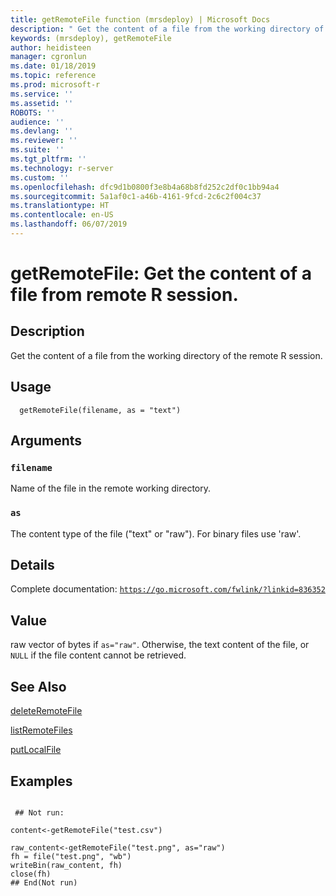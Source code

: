 ```yaml
---
title: getRemoteFile function (mrsdeploy) | Microsoft Docs
description: " Get the content of a file from the working directory of the remote R session. "
keywords: (mrsdeploy), getRemoteFile
author: heidisteen
manager: cgronlun
ms.date: 01/18/2019
ms.topic: reference
ms.prod: microsoft-r
ms.service: ''
ms.assetid: ''
ROBOTS: ''
audience: ''
ms.devlang: ''
ms.reviewer: ''
ms.suite: ''
ms.tgt_pltfrm: ''
ms.technology: r-server
ms.custom: ''
ms.openlocfilehash: dfc9d1b0800f3e8b4a68b8fd252c2df0c1bb94a4
ms.sourcegitcommit: 5a1af0c1-a46b-4161-9fcd-2c6c2f004c37
ms.translationtype: HT
ms.contentlocale: en-US
ms.lasthandoff: 06/07/2019
---
```

 # <a name="getremotefile-get-the-content-of-a-file-from-remote-r-session"></a>getRemoteFile: Get the content of a file from remote R session. 
 ## <a name="description"></a>Description

Get the content of a file from the working directory of the remote R session.


 ## <a name="usage"></a>Usage

```   
  getRemoteFile(filename, as = "text")

```

 ## <a name="arguments"></a>Arguments



 ### `filename`
 Name of the file in the remote working directory. 



 ### `as`
 The content type of the file ("text" or "raw").  For binary files use 'raw'. 



 ## <a name="details"></a>Details

Complete documentation: [`https://go.microsoft.com/fwlink/?linkid=836352`](https://go.microsoft.com/fwlink/?linkid=836352)



 ## <a name="value"></a>Value

raw vector of bytes if `as="raw"`. Otherwise, the text content of the file, or `NULL` if the file content cannot be retrieved.

 ## <a name="see-also"></a>See Also

[deleteRemoteFile](deleteRemoteFile.md)

[listRemoteFiles](listRemoteFiles.md)

[putLocalFile](putLocalFile.md)

 ## <a name="examples"></a>Examples

 ```

  ## Not run:

content<-getRemoteFile("test.csv")

raw_content<-getRemoteFile("test.png", as="raw")
fh = file("test.png", "wb")
writeBin(raw_content, fh)
close(fh)
 ## End(Not run) 
```

